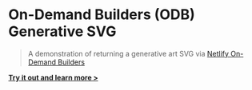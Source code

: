 # On-Demand Builders (ODB) Generative SVG

> A demonstration of returning a generative art SVG via [Netlify On-Demand Builders](https://docs.netlify.com/configure-builds/on-demand-builders/)

**[Try it out and learn more >](https://odb-generative-svg.netlify.app)**
